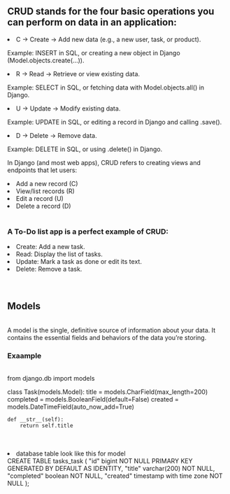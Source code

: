<h2>CRUD stands for the four basic operations you can perform on data in an application:</h2>

<li>C → Create → Add new data (e.g., a new user, task, or product).</li>

Example: INSERT in SQL, or creating a new object in Django (Model.objects.create(...)).

<li>R → Read → Retrieve or view existing data.</li>

Example: SELECT in SQL, or fetching data with Model.objects.all() in Django.

<li>U → Update → Modify existing data.</li>

Example: UPDATE in SQL, or editing a record in Django and calling .save().

<li>D → Delete → Remove data.</li>

Example: DELETE in SQL, or using .delete() in Django.<br>

In Django (and most web apps), CRUD refers to creating views and endpoints that let users:<br>

<li>Add a new record (C)</li>

<li>View/list records (R)</li>

<li>Edit a record (U)</li>

<li>Delete a record (D)</li><br>

<h3>A To-Do list app is a perfect example of CRUD:</h3>

<li>Create: Add a new task.</li>

<li>Read: Display the list of tasks.</li>

<li>Update: Mark a task as done or edit its text.</li>

<li>Delete: Remove a task.</li><br><br>
<h2>Models</h2><br>
A model is the single, definitive source of information about your data. It contains the essential fields and behaviors of the data you’re storing.<br>
<h3>Exaample</h3><br>
from django.db import models

class Task(models.Model):
    title = models.CharField(max_length=200)
    completed = models.BooleanField(default=False)
    created = models.DateTimeField(auto_now_add=True)

    def __str__(self):
        return self.title

<br>
<br>
<li>database table look like this for model</li>
CREATE TABLE tasks_task (
    "id" bigint NOT NULL PRIMARY KEY GENERATED BY DEFAULT AS IDENTITY,
    "title" varchar(200) NOT NULL,
    "completed" boolean NOT NULL,
    "created" timestamp with time zone NOT NULL
);

